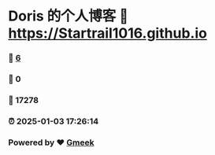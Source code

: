 # Doris 的个人博客 :link: https://Startrail1016.github.io 
### :page_facing_up: [6](https://Startrail1016.github.io/tag.html) 
### :speech_balloon: 0 
### :hibiscus: 17278 
### :alarm_clock: 2025-01-03 17:26:14 
### Powered by :heart: [Gmeek](https://github.com/Meekdai/Gmeek)
